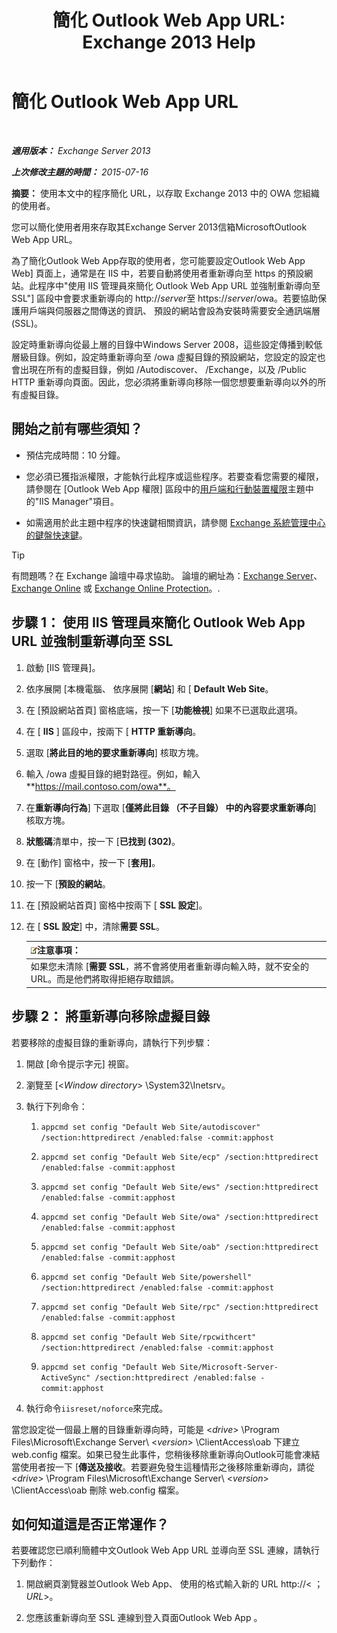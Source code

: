 ﻿---
title: '簡化 Outlook Web App URL: Exchange 2013 Help'
TOCTitle: 簡化 Outlook Web App URL
ms:assetid: 5fb6a873-f3cf-4f82-87d1-2ff6e47a0080
ms:mtpsurl: https://technet.microsoft.com/zh-tw/library/Aa998359(v=EXCHG.150)
ms:contentKeyID: 54652588
ms.date: 05/21/2018
mtps_version: v=EXCHG.150
ms.translationtype: MT
---

# 簡化 Outlook Web App URL

 

_**適用版本：** Exchange Server 2013_

_**上次修改主題的時間：** 2015-07-16_

**摘要：**  使用本文中的程序簡化 URL，以存取 Exchange 2013 中的 OWA 您組織的使用者。

您可以簡化使用者用來存取其Exchange Server 2013信箱MicrosoftOutlook Web App URL。

為了簡化Outlook Web App存取的使用者，您可能要設定Outlook Web App Web\] 頁面上，通常是在 IIS 中，若要自動將使用者重新導向至 https 的預設網站。此程序中"使用 IIS 管理員來簡化 Outlook Web App URL 並強制重新導向至 SSL"\] 區段中會要求重新導向的 http://*server*至 https://*server*/owa。若要協助保護用戶端與伺服器之間傳送的資訊、 預設的網站會設為安裝時需要安全通訊端層 (SSL)。

設定時重新導向從最上層的目錄中Windows Server 2008，這些設定傳播到較低層級目錄。例如，設定時重新導向至 /owa 虛擬目錄的預設網站，您設定的設定也會出現在所有的虛擬目錄，例如 /Autodiscover、 /Exchange，以及 /Public HTTP 重新導向頁面。因此，您必須將重新導向移除一個您想要重新導向以外的所有虛擬目錄。

## 開始之前有哪些須知？

  - 預估完成時間：10 分鐘。

  - 您必須已獲指派權限，才能執行此程序或這些程序。若要查看您需要的權限，請參閱在 \[Outlook Web App 權限\] 區段中的[用戶端和行動裝置權限](clients-and-mobile-devices-permissions-exchange-2013-help.md)主題中的"IIS Manager"項目。

  - 如需適用於此主題中程序的快速鍵相關資訊，請參閱 [Exchange 系統管理中心的鍵盤快速鍵](keyboard-shortcuts-in-the-exchange-admin-center-exchange-online-protection-help.md)。


> [!TIP]  
> 有問題嗎？在 Exchange 論壇中尋求協助。 論壇的網址為：<a href="https://go.microsoft.com/fwlink/p/?linkid=60612">Exchange Server</a>、 <a href="https://go.microsoft.com/fwlink/p/?linkid=267542">Exchange Online</a> 或 <a href="https://go.microsoft.com/fwlink/p/?linkid=285351">Exchange Online Protection</a>。.




## 步驟 1： 使用 IIS 管理員來簡化 Outlook Web App URL 並強制重新導向至 SSL

1.  啟動 \[IIS 管理員\]。

2.  依序展開 \[本機電腦、 依序展開 \[**網站**\] 和 \[ **Default Web Site**。

3.  在 \[預設網站首頁\] 窗格底端，按一下 \[**功能檢視**\] 如果不已選取此選項。

4.  在 \[ **IIS** \] 區段中，按兩下 \[ **HTTP 重新導向**。

5.  選取 \[**將此目的地的要求重新導向**\] 核取方塊。

6.  輸入 /owa 虛擬目錄的絕對路徑。例如，輸入**https://mail.contoso.com/owa**。

7.  在**重新導向行為**\] 下選取 \[**僅將此目錄 （不子目錄） 中的內容要求重新導向**\] 核取方塊。

8.  **狀態碼**清單中，按一下 \[**已找到 (302)**。

9.  在 \[動作\] 窗格中，按一下 \[**套用\]**。

10. 按一下 \[**預設的網站**。

11. 在 \[預設網站首頁\] 窗格中按兩下 \[ **SSL 設定**\]。

12. 在 \[ **SSL 設定**\] 中，清除**需要 SSL**。
    
    <table>
    <thead>
    <tr class="header">
    <th><img src="images/Bb124558.note(EXCHG.150).gif" title="注意事項" alt="注意事項" />注意事項：</th>
    </tr>
    </thead>
    <tbody>
    <tr class="odd">
    <td>如果您未清除 [<strong>需要 SSL</strong>，將不會將使用者重新導向輸入時，就不安全的 URL。而是他們將取得拒絕存取錯誤。</td>
    </tr>
    </tbody>
    </table>


## 步驟 2： 將重新導向移除虛擬目錄

若要移除的虛擬目錄的重新導向，請執行下列步驟：

1.  開啟 \[命令提示字元\] 視窗。

2.  瀏覽至 \[\<*Window directory*\> \\System32\\Inetsrv。

3.  執行下列命令：
    
    1.  `appcmd set config "Default Web Site/autodiscover" /section:httpredirect /enabled:false -commit:apphost`
    
    2.  `appcmd set config "Default Web Site/ecp" /section:httpredirect /enabled:false -commit:apphost`
    
    3.  `appcmd set config "Default Web Site/ews" /section:httpredirect /enabled:false -commit:apphost`
    
    4.  `appcmd set config "Default Web Site/owa" /section:httpredirect /enabled:false -commit:apphost`
    
    5.  `appcmd set config "Default Web Site/oab" /section:httpredirect /enabled:false -commit:apphost`
    
    6.  `appcmd set config "Default Web Site/powershell" /section:httpredirect /enabled:false -commit:apphost`
    
    7.  `appcmd set config "Default Web Site/rpc" /section:httpredirect /enabled:false -commit:apphost`
    
    8.  `appcmd set config "Default Web Site/rpcwithcert" /section:httpredirect /enabled:false -commit:apphost`
    
    9.  `appcmd set config "Default Web Site/Microsoft-Server-ActiveSync" /section:httpredirect /enabled:false -commit:apphost`

4.  執行命令`iisreset/noforce`來完成。

當您設定從一個最上層的目錄重新導向時，可能是 \<*drive*\> \\Program Files\\Microsoft\\Exchange Server\\ \<*version*\> \\ClientAccess\\oab 下建立 web.config 檔案。如果已發生此事件，您稍後移除重新導向Outlook可能會凍結當使用者按一下 \[**傳送及接收**。若要避免發生這種情形之後移除重新導向，請從 \<*drive*\> \\Program Files\\Microsoft\\Exchange Server\\ \<*version*\> \\ClientAccess\\oab 刪除 web.config 檔案。

## 如何知道這是否正常運作？

若要確認您已順利簡體中文Outlook Web App URL 並導向至 SSL 連線，請執行下列動作：

1.  開啟網頁瀏覽器並Outlook Web App、 使用的格式輸入新的 URL http://\< ；*URL*\>。

2.  您應該重新導向至 SSL 連線到登入頁面Outlook Web App 。

